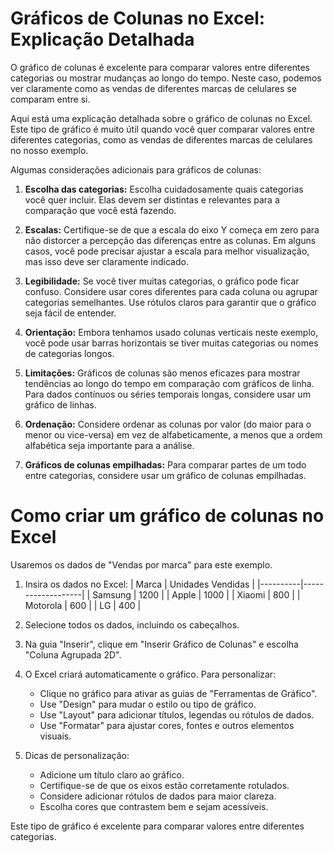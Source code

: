 # Gráficos de Colunas no Excel: Explicação Detalhada

O gráfico de colunas é excelente para comparar valores entre diferentes categorias ou mostrar mudanças ao longo do tempo. Neste caso, podemos ver claramente como as vendas de diferentes marcas de celulares se comparam entre si.

Aqui está uma explicação detalhada sobre o gráfico de colunas no Excel. Este tipo de gráfico é muito útil quando você quer comparar valores entre diferentes categorias, como as vendas de diferentes marcas de celulares no nosso exemplo.

Algumas considerações adicionais para gráficos de colunas:

1. **Escolha das categorias:** Escolha cuidadosamente quais categorias você quer incluir. Elas devem ser distintas e relevantes para a comparação que você está fazendo.

2. **Escalas:** Certifique-se de que a escala do eixo Y começa em zero para não distorcer a percepção das diferenças entre as colunas. Em alguns casos, você pode precisar ajustar a escala para melhor visualização, mas isso deve ser claramente indicado.

3. **Legibilidade:** Se você tiver muitas categorias, o gráfico pode ficar confuso. Considere usar cores diferentes para cada coluna ou agrupar categorias semelhantes. Use rótulos claros para garantir que o gráfico seja fácil de entender.

4. **Orientação:** Embora tenhamos usado colunas verticais neste exemplo, você pode usar barras horizontais se tiver muitas categorias ou nomes de categorias longos.

5. **Limitações:** Gráficos de colunas são menos eficazes para mostrar tendências ao longo do tempo em comparação com gráficos de linha. Para dados contínuos ou séries temporais longas, considere usar um gráfico de linhas.

6. **Ordenação:** Considere ordenar as colunas por valor (do maior para o menor ou vice-versa) em vez de alfabeticamente, a menos que a ordem alfabética seja importante para a análise.

7. **Gráficos de colunas empilhadas:** Para comparar partes de um todo entre categorias, considere usar um gráfico de colunas empilhadas.

# Como criar um gráfico de colunas no Excel

Usaremos os dados de "Vendas por marca" para este exemplo.

1. Insira os dados no Excel:
   | Marca    | Unidades Vendidas |
   |----------|-------------------|
   | Samsung  | 1200              |
   | Apple    | 1000              |
   | Xiaomi   | 800               |
   | Motorola | 600               |
   | LG       | 400               |

2. Selecione todos os dados, incluindo os cabeçalhos.

3. Na guia "Inserir", clique em "Inserir Gráfico de Colunas" e escolha "Coluna Agrupada 2D".

4. O Excel criará automaticamente o gráfico. Para personalizar:
   - Clique no gráfico para ativar as guias de "Ferramentas de Gráfico".
   - Use "Design" para mudar o estilo ou tipo de gráfico.
   - Use "Layout" para adicionar títulos, legendas ou rótulos de dados.
   - Use "Formatar" para ajustar cores, fontes e outros elementos visuais.

5. Dicas de personalização:
   - Adicione um título claro ao gráfico.
   - Certifique-se de que os eixos estão corretamente rotulados.
   - Considere adicionar rótulos de dados para maior clareza.
   - Escolha cores que contrastem bem e sejam acessíveis.

Este tipo de gráfico é excelente para comparar valores entre diferentes categorias.
